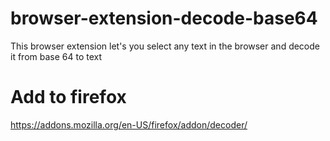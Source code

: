 # browser-extension-decode-base64
This browser extension let's you select any text in the browser and decode it from base 64 to text

# Add to firefox
https://addons.mozilla.org/en-US/firefox/addon/decoder/
